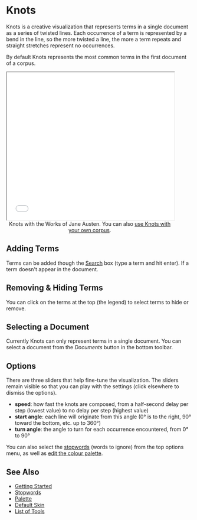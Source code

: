 # Knots

Knots is a creative visualization that represents terms in a single document as a series of twisted lines. Each occurrence of a term is represented by a bend in the line, so the more twisted a line, the more a term repeats and straight stretches represent no occurrences.

By default Knots represents the most common terms in the first document of a corpus.

<iframe src="../tool/Knots/?corpus=austen&subtitle=The+Works+of+Jane+Austen" style="width: 90%; height: 400px;"></iframe>
<div style="width: 90%; text-align: center; margin-bottom: 1em;">Knots with the Works of Jane Austen. You can also <a href="../?view=Knots" target="_blank">use Knots with your own corpus</a>.</div>

## Adding Terms

Terms can be added though the [Search](#!/guide/search) box (type a term and hit enter). If a term doesn't appear in the document.

## Removing & Hiding Terms

You can click on the terms at the top (the legend) to select terms to hide or remove.

## Selecting a Document

Currently Knots can only represent terms in a single document. You can select a document from the _Documents_ button in the bottom toolbar.

## Options

There are three sliders that help fine-tune the visualization. The sliders remain visible so that you can play with the settings (click elsewhere to dismiss the options).

* **speed**: how fast the knots are composed, from a half-second delay per step (lowest value) to no delay per step (highest value)
* **start angle**: each line will originate from this angle (0&deg; is to the right, 90&deg; toward the bottom, etc. up to 360&deg;)
* **turn angle**: the angle to turn for each occurrence encountered, from 0&deg; to 90&deg;

You can also select the [stopwords](#!/guide/stopwords) (words to ignore) from the top options menu, as well as [edit the colour palette](#!/guide/palette).

## See Also

- [Getting Started](#!/guide/start)
- [Stopwords](#!/guide/stopwords)
- [Palette](#!/guide/palette)
- [Default Skin](#!/guide/skins-section-default-skin)
- [List of Tools](#!/guide/tools)